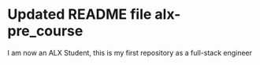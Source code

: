 # Updated README file alx-pre_course
I am now an ALX Student, this is my first repository as a full-stack engineer
